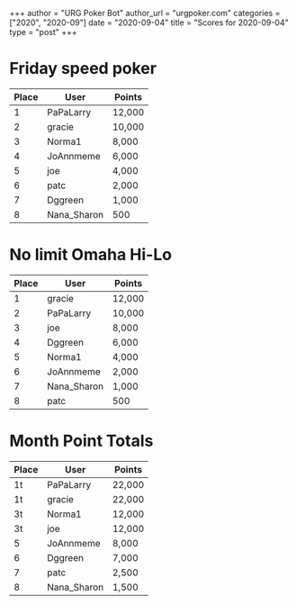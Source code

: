 +++
author = "URG Poker Bot"
author_url = "urgpoker.com"
categories = ["2020", "2020-09"]
date = "2020-09-04"
title = "Scores for 2020-09-04"
type = "post"
+++
# Friday speed poker

| Place | User | Points |
|-------|------|--------|
| 1 | PaPaLarry | 12,000 |
| 2 | gracie | 10,000 |
| 3 | Norma1 | 8,000 |
| 4 | JoAnnmeme | 6,000 |
| 5 | joe | 4,000 |
| 6 | patc | 2,000 |
| 7 | Dggreen | 1,000 |
| 8 | Nana_Sharon | 500 |

# No limit Omaha Hi-Lo

| Place | User | Points |
|-------|------|--------|
| 1 | gracie | 12,000 |
| 2 | PaPaLarry | 10,000 |
| 3 | joe | 8,000 |
| 4 | Dggreen | 6,000 |
| 5 | Norma1 | 4,000 |
| 6 | JoAnnmeme | 2,000 |
| 7 | Nana_Sharon | 1,000 |
| 8 | patc | 500 |

# Month Point Totals

| Place | User | Points |
|-------|------|--------|
| 1t | PaPaLarry | 22,000 |
| 1t | gracie | 22,000 |
| 3t | Norma1 | 12,000 |
| 3t | joe | 12,000 |
| 5 | JoAnnmeme | 8,000 |
| 6 | Dggreen | 7,000 |
| 7 | patc | 2,500 |
| 8 | Nana_Sharon | 1,500 |
